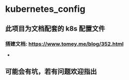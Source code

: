 # kubernetes_config
## 此项目为文档配套的 k8s 配置文件 
### 搭建文档: https://www.tomey.me/blog/352.html
-
## 可能会有坑，若有问题欢迎指出

